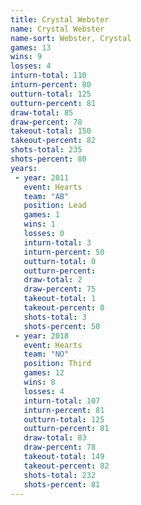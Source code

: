 ```yaml
---
title: Crystal Webster
name: Crystal Webster
name-sort: Webster, Crystal
games: 13
wins: 9
losses: 4
inturn-total: 110
inturn-percent: 80
outturn-total: 125
outturn-percent: 81
draw-total: 85
draw-percent: 78
takeout-total: 150
takeout-percent: 82
shots-total: 235
shots-percent: 80
years:
 - year: 2011
   event: Hearts
   team: "AB"
   position: Lead
   games: 1
   wins: 1
   losses: 0
   inturn-total: 3
   inturn-percent: 50
   outturn-total: 0
   outturn-percent:
   draw-total: 2
   draw-percent: 75
   takeout-total: 1
   takeout-percent: 0
   shots-total: 3
   shots-percent: 50
 - year: 2018
   event: Hearts
   team: "NO"
   position: Third
   games: 12
   wins: 8
   losses: 4
   inturn-total: 107
   inturn-percent: 81
   outturn-total: 125
   outturn-percent: 81
   draw-total: 83
   draw-percent: 78
   takeout-total: 149
   takeout-percent: 82
   shots-total: 232
   shots-percent: 81
---
```

